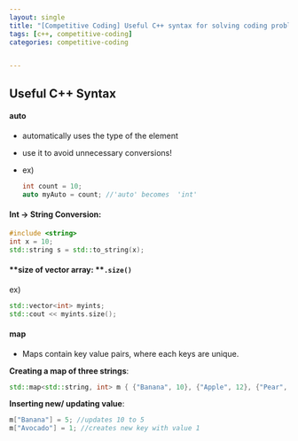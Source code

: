 ```yaml
---
layout: single
title: "[Competitive Coding] Useful C++ syntax for solving coding problems"
tags: [c++, competitive-coding]
categories: competitive-coding


---
```


## Useful C++ Syntax

#### auto

- automatically uses the type of the element

- use it to avoid unnecessary conversions!

- ex) 

  ```c++
  int count = 10;
  auto myAuto = count; //'auto' becomes  'int'
  ```

  

#### Int -> String Conversion:

```c++
#include <string> 
int x = 10;
std::string s = std::to_string(x); 
```

#### **size of vector array: **`.size()`

ex)

```c++
std::vector<int> myints;
std::cout << myints.size(); 
```

#### map

- Maps contain key value pairs, where each keys are unique.

**Creating a map of three strings**:

```c++
std::map<std::string, int> m { {"Banana", 10}, {"Apple", 12}, {"Pear", 20}, };
```

**Inserting new/ updating value**:

```c++
m["Banana"] = 5; //updates 10 to 5
m["Avocado"] = 1; //creates new key with value 1
```

